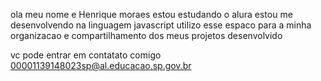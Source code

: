 ola meu nome e Henrique moraes 
estou estudando o alura 
estou me desenvolvendo na linguagem javascript
utilizo esse espaco para a minha organizacao e compartilhamento dos meus projetos desenvolvido

vc pode entrar em contatato comigo
00001139148023sp@al.educacao.sp.gov.br
